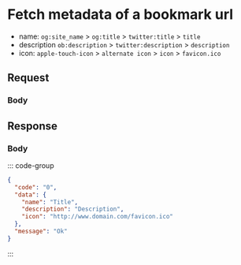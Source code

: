 # Fetch metadata of a bookmark url

<Api
  method="post"
  endpoint="/api/bookmark/metadata"
  description="Returns link metadata for the given URL."
/>

- name: `og:site_name` > `og:title` > `twitter:title` > `title`
- description `ob:description` > `twitter:description` > `description`
- icon: `apple-touch-icon` > `alternate icon` > `icon` > `favicon.ico`

## Request

<ApiAuth />

### Body <Badge type="info" text="application/json" class="float-right mt-1" />

<div class="parameters">
  <ApiParam
    name="url"
    type="string"
    description="The Link URL."
  />
</div>

## Response

<ApiSchema data-type="IBookmarkModel[]" />

<!--@include: @models/metadata.md-->

### Body <Badge type="info" text="application/json" class="float-right mt-1" />

::: code-group

```json [SUCCESS]
{
  "code": "0",
  "data": {
    "name": "Title",
    "description": "Description",
    "icon": "http://www.domain.com/favicon.ico"
  },
  "message": "Ok"
}
```

<!--@include: @reference/schemas/codes/BOOKMARK_URL_REQUIRED.md-->

:::